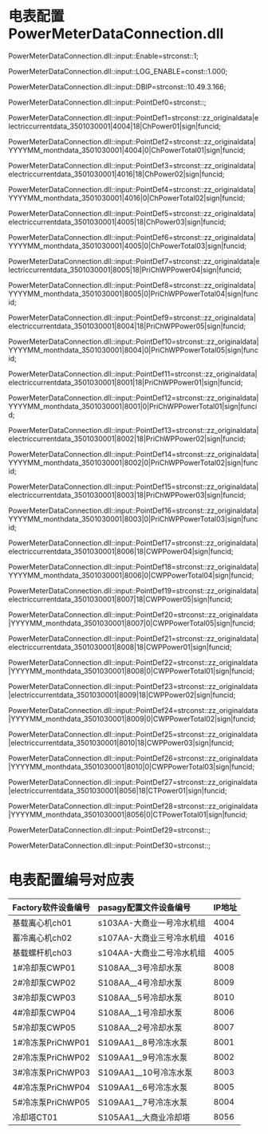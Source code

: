 # 电表配置PowerMeterDataConnection.dll

PowerMeterDataConnection.dll::input::Enable=strconst::1;

PowerMeterDataConnection.dll::input::LOG\_ENABLE=const::1.000;

PowerMeterDataConnection.dll::input::DBIP=strconst::10.49.3.166;

PowerMeterDataConnection.dll::input::PointDef0=strconst::;

PowerMeterDataConnection.dll::input::PointDef1=strconst::zz\_originaldata\|electriccurrentdata\_3501030001\|4004\|18\|ChPower01\|sign\|funcid;

PowerMeterDataConnection.dll::input::PointDef2=strconst::zz\_originaldata\|YYYYMM\_monthdata\_3501030001\|4004\|0\|ChPowerTotal01\|sign\|funcid;

PowerMeterDataConnection.dll::input::PointDef3=strconst::zz\_originaldata\|electriccurrentdata\_3501030001\|4016\|18\|ChPower02\|sign\|funcid;

PowerMeterDataConnection.dll::input::PointDef4=strconst::zz\_originaldata\|YYYYMM\_monthdata\_3501030001\|4016\|0\|ChPowerTotal02\|sign\|funcid;

PowerMeterDataConnection.dll::input::PointDef5=strconst::zz\_originaldata\|electriccurrentdata\_3501030001\|4005\|18\|ChPower03\|sign\|funcid;

PowerMeterDataConnection.dll::input::PointDef6=strconst::zz\_originaldata\|YYYYMM\_monthdata\_3501030001\|4005\|0\|ChPowerTotal03\|sign\|funcid;

PowerMeterDataConnection.dll::input::PointDef7=strconst::zz\_originaldata\|electriccurrentdata\_3501030001\|8005\|18\|PriChWPPower04\|sign\|funcid;

PowerMeterDataConnection.dll::input::PointDef8=strconst::zz\_originaldata\|YYYYMM\_monthdata\_3501030001\|8005\|0\|PriChWPPowerTotal04\|sign\|funcid;

PowerMeterDataConnection.dll::input::PointDef9=strconst::zz\_originaldata\|electriccurrentdata\_3501030001\|8004\|18\|PriChWPPower05\|sign\|funcid;

PowerMeterDataConnection.dll::input::PointDef10=strconst::zz\_originaldata\|YYYYMM\_monthdata\_3501030001\|8004\|0\|PriChWPPowerTotal05\|sign\|funcid;

PowerMeterDataConnection.dll::input::PointDef11=strconst::zz\_originaldata\|electriccurrentdata\_3501030001\|8001\|18\|PriChWPPower01\|sign\|funcid;

PowerMeterDataConnection.dll::input::PointDef12=strconst::zz\_originaldata\|YYYYMM\_monthdata\_3501030001\|8001\|0\|PriChWPPowerTotal01\|sign\|funcid;

PowerMeterDataConnection.dll::input::PointDef13=strconst::zz\_originaldata\|electriccurrentdata\_3501030001\|8002\|18\|PriChWPPower02\|sign\|funcid;

PowerMeterDataConnection.dll::input::PointDef14=strconst::zz\_originaldata\|YYYYMM\_monthdata\_3501030001\|8002\|0\|PriChWPPowerTotal02\|sign\|funcid;

PowerMeterDataConnection.dll::input::PointDef15=strconst::zz\_originaldata\|electriccurrentdata\_3501030001\|8003\|18\|PriChWPPower03\|sign\|funcid;

PowerMeterDataConnection.dll::input::PointDef16=strconst::zz\_originaldata\|YYYYMM\_monthdata\_3501030001\|8003\|0\|PriChWPPowerTotal03\|sign\|funcid;

PowerMeterDataConnection.dll::input::PointDef17=strconst::zz\_originaldata\|electriccurrentdata\_3501030001\|8006\|18\|CWPPower04\|sign\|funcid;

PowerMeterDataConnection.dll::input::PointDef18=strconst::zz\_originaldata\|YYYYMM\_monthdata\_3501030001\|8006\|0\|CWPPowerTotal04\|sign\|funcid;

PowerMeterDataConnection.dll::input::PointDef19=strconst::zz\_originaldata\|electriccurrentdata\_3501030001\|8007\|18\|CWPPower05\|sign\|funcid;

PowerMeterDataConnection.dll::input::PointDef20=strconst::zz\_originaldata\|YYYYMM\_monthdata\_3501030001\|8007\|0\|CWPPowerTotal05\|sign\|funcid;

PowerMeterDataConnection.dll::input::PointDef21=strconst::zz\_originaldata\|electriccurrentdata\_3501030001\|8008\|18\|CWPPower01\|sign\|funcid;

PowerMeterDataConnection.dll::input::PointDef22=strconst::zz\_originaldata\|YYYYMM\_monthdata\_3501030001\|8008\|0\|CWPPowerTotal01\|sign\|funcid;

PowerMeterDataConnection.dll::input::PointDef23=strconst::zz\_originaldata\|electriccurrentdata\_3501030001\|8009\|18\|CWPPower02\|sign\|funcid;

PowerMeterDataConnection.dll::input::PointDef24=strconst::zz\_originaldata\|YYYYMM\_monthdata\_3501030001\|8009\|0\|CWPPowerTotal02\|sign\|funcid;

PowerMeterDataConnection.dll::input::PointDef25=strconst::zz\_originaldata\|electriccurrentdata\_3501030001\|8010\|18\|CWPPower03\|sign\|funcid;

PowerMeterDataConnection.dll::input::PointDef26=strconst::zz\_originaldata\|YYYYMM\_monthdata\_3501030001\|8010\|0\|CWPPowerTotal03\|sign\|funcid;

PowerMeterDataConnection.dll::input::PointDef27=strconst::zz\_originaldata\|electriccurrentdata\_3501030001\|8056\|18\|CTPower01\|sign\|funcid;

PowerMeterDataConnection.dll::input::PointDef28=strconst::zz\_originaldata\|YYYYMM\_monthdata\_3501030001\|8056\|0\|CTPowerTotal01\|sign\|funcid;

PowerMeterDataConnection.dll::input::PointDef29=strconst::;

PowerMeterDataConnection.dll::input::PointDef30=strconst::;

# 电表配置编号对应表

| Factory软件设备编号 | pasagy配置文件设备编号 | IP地址 |
| :--- | :--- | :--- |
| 基载离心机ch01 | s103AA-大商业一号冷水机组 | 4004 |
| 蓄冷离心机ch02 | s107AA-大商业三号冷水机组 | 4016 |
| 基载螺杆机ch03 | s104AA-大商业二号冷水机组 | 4005 |
| 1\#冷却泵CWP01 | S108AA\_\_3号冷却水泵 | 8008 |
| 2\#冷却泵CWP02 | S108AA\_\_4号冷却水泵 | 8009 |
| 3\#冷却泵CWP03 | S108AA\_\_5号冷却水泵 | 8010 |
| 4\#冷却泵CWP04 | S108AA\_\_1号冷却水泵 | 8006 |
| 5\#冷却泵CWP05 | S108AA\_\_2号冷却水泵 | 8007 |
| 1\#冷冻泵PriChWP01 | S109AA1\_\_8号冷冻水泵 | 8001 |
| 2\#冷冻泵PriChWP02 | S109AA1\_\_9号冷冻水泵 | 8002 |
| 3\#冷冻泵PriChWP03 | S109AA1\_\_10号冷冻水泵 | 8003 |
| 4\#冷冻泵PriChWP04 | S109AA1\_\_6号冷冻水泵 | 8005 |
| 5\#冷冻泵PriChWP05 | S109AA1\_\_7号冷冻水泵 | 8004 |
| 冷却塔CT01 | S105AA1\_\_大商业冷却塔 | 8056 |



